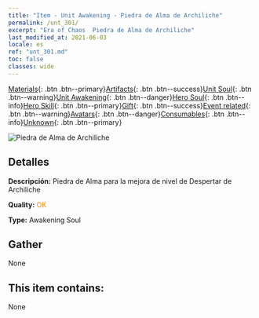 ```yaml
---
title: "Item - Unit Awakening - Piedra de Alma de Archiliche"
permalink: /unt_301/
excerpt: "Era of Chaos  Piedra de Alma de Archiliche"
last_modified_at: 2021-06-03
locale: es
ref: "unt_301.md"
toc: false
classes: wide
---
```

 [Materials](/ItemsES/){: .btn .btn--primary}[Artifacts](/ItemsES/Artifacts/){: .btn .btn--success}[Unit Soul](/ItemsES/UnitSoul/){: .btn .btn--warning}[Unit Awakening](/ItemsES/UnitAwakening/){: .btn .btn--danger}[Hero Soul](/ItemsES/HeroSoul/){: .btn .btn--info}[Hero Skill](/ItemsES/HeroSkill/){: .btn .btn--primary}[Gift](/ItemsES/Gift/){: .btn .btn--success}[Event related](/ItemsES/Events/){: .btn .btn--warning}[Avatars](/ItemsES/Avatars/){: .btn .btn--danger}[Consumables](/ItemsES/Consumables/){: .btn .btn--info}[Unknown](/ItemsES/Unknown/){: .btn .btn--primary}

 ![Piedra de Alma de Archiliche](/images/u/tia_wuyao.jpg)

## Detalles
 **Descripción:** Piedra de Alma para la mejora de nivel de Despertar de Archiliche

 **Quality:** <span style="color: #FF8C00">OK</span>

 **Type:** Awakening Soul

## Gather

  None

## This item contains:

  None

